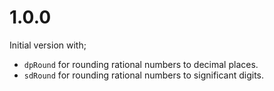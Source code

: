 # 1.0.0

Initial version with;

* `dpRound` for rounding rational numbers to decimal places.
* `sdRound` for rounding rational numbers to significant digits.
